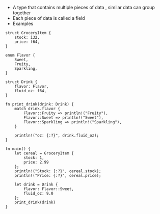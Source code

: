 * A type that contains multiple pieces of data , similar data can group together 
* Each piece of data is called a field
* Examples
```
struct GroceryItem {
    stock: i32,
    price: f64,
}

enum Flavor {
    Sweet,
    Fruity,
    Sparkling,
}

struct Drink {
    flavor: Flavor,
    fluid_oz: f64,
}

fn print_drink(drink: Drink) {
    match drink.flavor {
        Flavor::Fruity => println!("Fruity"),
        Flavor::Sweet => println!("Sweet"),
        Flavor::Sparkling => println!("Sparkling"),
    }

    println!("oz: {:?}", drink.fluid_oz);
}

fn main() {
    let cereal = GroceryItem {
        stock: 1,
        price: 2.99
    };
    println!("Stock: {:?}", cereal.stock);
    println!("Price: {:?}", cereal.price);

    let drink = Drink {
        flavor: Flavor::Sweet,
        fluid_oz: 9.0
    };
    print_drink(drink)
}
```